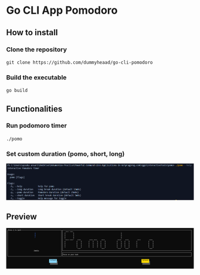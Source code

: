 # Go CLI App Pomodoro

## How to install
### Clone the repository
    git clone https://github.com/dummyheaad/go-cli-pomodoro

### Build the executable
    go build

## Functionalities
### Run podomoro timer
    ./pomo
### Set custom duration (pomo, short, long)
![Preview Help](/assets/preview_help.png)

## Preview
![Preview](/assets/preview.png)
